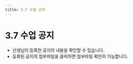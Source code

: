 ```yaml
---
title: 3.7 수업 공지
---
```

# 3.7 수업 공지

* 선생님이 등록한 공지의 내용을 확인할 수 있습니다. 
* 등록된 공지의 첨부파일을 클릭하면 첨부파일 확인이 가능합니다. 
